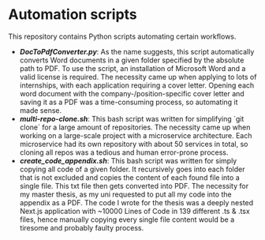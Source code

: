 <h1>Automation scripts</h1>

This repository contains Python scripts automating certain workflows. <br>
<ul>
<li>
    <i><strong>DocToPdfConverter.py</strong></i>: As the name suggests, 
    this script automatically converts Word documents 
    in a given folder specified by the absolute path to PDF. To use the script, an installation of Microsoft Word
    and a valid license is required. The necessity came up when applying to lots of internships, with each application requiring a cover letter. Opening each word document with the company-/position-specific cover letter and saving it as a PDF was a time-consuming process, so automating it made sense. 
</li>
<li>
    <i><strong>multi-repo-clone.sh</strong></i>: This bash script was written for simplifying `git clone` for a large amount of repositories. The necessity came up when working on a large-scale project with a microservice architecture. Each microservice had its own repository with about 50 services in total, so cloning all repos was a tedious and human error-prone process.
</li>
<li>
    <i><strong>create_code_appendix.sh</strong></i>: This bash script was written for simply copying all code of a given folder. It recursively goes into each folder that is not excluded and copies the content of each found file into a single file. This txt file then gets converted into PDF. The necessity for my master thesis, as my uni requested to put all my code into the appendix as a PDF. The code I wrote for the thesis was a deeply nested Next.js application with ~10000 Lines of Code in 139 different .ts & .tsx files, hence manually copying every single file content would be a tiresome and probably faulty process.
</li>
</ul>
